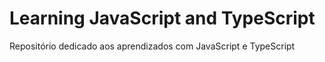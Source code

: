 # Learning JavaScript and TypeScript

 Repositório dedicado aos aprendizados com JavaScript e TypeScript
